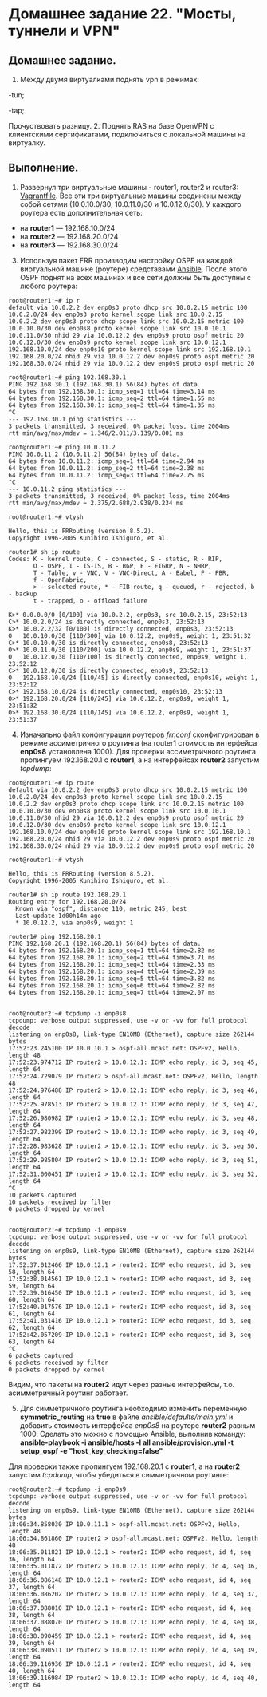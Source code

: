 # Домашнее задание 22. "Мосты, туннели и VPN"

## Домашнее задание.

1. Между двумя виртуалками поднять vpn в режимах:

-tun;

-tap;

Прочуствовать разницу.
2. Поднять RAS на базе OpenVPN с клиентскими сертификатами, подключиться с локальной машины на виртуалку.

## Выполнение.






1. Развернул три виртуальные машины - router1, router2 и router3: [Vagrantfile](Vagrantfile).
   Все эти три виртуальные машины соединены между собой сетями (10.0.10.0/30, 10.0.11.0/30 и 10.0.12.0/30). У каждого роутера есть дополнительная сеть:
   
- на **router1** — 192.168.10.0/24
- на **router2** — 192.168.20.0/24
- на **router3** — 192.168.30.0/24

3. Используя пакет FRR производим настройку OSPF на каждой виртуальной машине (роутере) средставами [Ansible](ansible/provision.yml).
   После этого OSPF поднят на всех машинах и все сети должны быть доступны с любого роутера:

```
root@router1:~# ip r
default via 10.0.2.2 dev enp0s3 proto dhcp src 10.0.2.15 metric 100 
10.0.2.0/24 dev enp0s3 proto kernel scope link src 10.0.2.15 
10.0.2.2 dev enp0s3 proto dhcp scope link src 10.0.2.15 metric 100 
10.0.10.0/30 dev enp0s8 proto kernel scope link src 10.0.10.1 
10.0.11.0/30 nhid 29 via 10.0.12.2 dev enp0s9 proto ospf metric 20 
10.0.12.0/30 dev enp0s9 proto kernel scope link src 10.0.12.1 
192.168.10.0/24 dev enp0s10 proto kernel scope link src 192.168.10.1 
192.168.20.0/24 nhid 29 via 10.0.12.2 dev enp0s9 proto ospf metric 20 
192.168.30.0/24 nhid 29 via 10.0.12.2 dev enp0s9 proto ospf metric 20 

root@router1:~# ping 192.168.30.1
PING 192.168.30.1 (192.168.30.1) 56(84) bytes of data.
64 bytes from 192.168.30.1: icmp_seq=1 ttl=64 time=3.14 ms
64 bytes from 192.168.30.1: icmp_seq=2 ttl=64 time=1.55 ms
64 bytes from 192.168.30.1: icmp_seq=3 ttl=64 time=1.35 ms
^C
--- 192.168.30.1 ping statistics ---
3 packets transmitted, 3 received, 0% packet loss, time 2004ms
rtt min/avg/max/mdev = 1.346/2.011/3.139/0.801 ms

root@router1:~# ping 10.0.11.2
PING 10.0.11.2 (10.0.11.2) 56(84) bytes of data.
64 bytes from 10.0.11.2: icmp_seq=1 ttl=64 time=2.94 ms
64 bytes from 10.0.11.2: icmp_seq=2 ttl=64 time=2.38 ms
64 bytes from 10.0.11.2: icmp_seq=3 ttl=64 time=2.75 ms
^C
--- 10.0.11.2 ping statistics ---
3 packets transmitted, 3 received, 0% packet loss, time 2004ms
rtt min/avg/max/mdev = 2.375/2.688/2.938/0.234 ms

root@router1:~# vtysh

Hello, this is FRRouting (version 8.5.2).
Copyright 1996-2005 Kunihiro Ishiguro, et al.

router1# sh ip route
Codes: K - kernel route, C - connected, S - static, R - RIP,
       O - OSPF, I - IS-IS, B - BGP, E - EIGRP, N - NHRP,
       T - Table, v - VNC, V - VNC-Direct, A - Babel, F - PBR,
       f - OpenFabric,
       > - selected route, * - FIB route, q - queued, r - rejected, b - backup
       t - trapped, o - offload failure

K>* 0.0.0.0/0 [0/100] via 10.0.2.2, enp0s3, src 10.0.2.15, 23:52:13
C>* 10.0.2.0/24 is directly connected, enp0s3, 23:52:13
K>* 10.0.2.2/32 [0/100] is directly connected, enp0s3, 23:52:13
O   10.0.10.0/30 [110/300] via 10.0.12.2, enp0s9, weight 1, 23:51:32
C>* 10.0.10.0/30 is directly connected, enp0s8, 23:52:13
O>* 10.0.11.0/30 [110/200] via 10.0.12.2, enp0s9, weight 1, 23:51:37
O   10.0.12.0/30 [110/100] is directly connected, enp0s9, weight 1, 23:52:12
C>* 10.0.12.0/30 is directly connected, enp0s9, 23:52:13
O   192.168.10.0/24 [110/45] is directly connected, enp0s10, weight 1, 23:52:12
C>* 192.168.10.0/24 is directly connected, enp0s10, 23:52:13
O>* 192.168.20.0/24 [110/245] via 10.0.12.2, enp0s9, weight 1, 23:51:32
O>* 192.168.30.0/24 [110/145] via 10.0.12.2, enp0s9, weight 1, 23:51:37
```
4. Изначально файл конфигурации роутеров *frr.conf* сконфигурирован в режиме ассиметричного роутинга (на router1 стоимость интерфейса **enp0s8** установлена 1000).
   Для проверки ассиметричного роутинга пропингуем 192.168.20.1 с **router1**, а на интерфейсах **router2** запустим *tcpdump*:

```
root@router1:~# ip route 
default via 10.0.2.2 dev enp0s3 proto dhcp src 10.0.2.15 metric 100 
10.0.2.0/24 dev enp0s3 proto kernel scope link src 10.0.2.15 
10.0.2.2 dev enp0s3 proto dhcp scope link src 10.0.2.15 metric 100 
10.0.10.0/30 dev enp0s8 proto kernel scope link src 10.0.10.1 
10.0.11.0/30 nhid 29 via 10.0.12.2 dev enp0s9 proto ospf metric 20 
10.0.12.0/30 dev enp0s9 proto kernel scope link src 10.0.12.1 
192.168.10.0/24 dev enp0s10 proto kernel scope link src 192.168.10.1 
192.168.20.0/24 nhid 29 via 10.0.12.2 dev enp0s9 proto ospf metric 20 
192.168.30.0/24 nhid 29 via 10.0.12.2 dev enp0s9 proto ospf metric 20 

root@router1:~# vtysh

Hello, this is FRRouting (version 8.5.2).
Copyright 1996-2005 Kunihiro Ishiguro, et al.

router1# sh ip route 192.168.20.1
Routing entry for 192.168.20.0/24
  Known via "ospf", distance 110, metric 245, best
  Last update 1d00h14m ago
  * 10.0.12.2, via enp0s9, weight 1

router1# ping 192.168.20.1
PING 192.168.20.1 (192.168.20.1) 56(84) bytes of data.
64 bytes from 192.168.20.1: icmp_seq=1 ttl=64 time=2.82 ms
64 bytes from 192.168.20.1: icmp_seq=2 ttl=64 time=3.71 ms
64 bytes from 192.168.20.1: icmp_seq=3 ttl=64 time=2.33 ms
64 bytes from 192.168.20.1: icmp_seq=4 ttl=64 time=2.39 ms
64 bytes from 192.168.20.1: icmp_seq=5 ttl=64 time=3.82 ms
64 bytes from 192.168.20.1: icmp_seq=6 ttl=64 time=2.82 ms
64 bytes from 192.168.20.1: icmp_seq=7 ttl=64 time=2.07 ms


root@router2:~# tcpdump -i enp0s8
tcpdump: verbose output suppressed, use -v or -vv for full protocol decode
listening on enp0s8, link-type EN10MB (Ethernet), capture size 262144 bytes
17:52:23.245100 IP 10.0.10.1 > ospf-all.mcast.net: OSPFv2, Hello, length 48
17:52:23.974712 IP router2 > 10.0.12.1: ICMP echo reply, id 3, seq 45, length 64
17:52:24.729079 IP router2 > ospf-all.mcast.net: OSPFv2, Hello, length 48
17:52:24.976488 IP router2 > 10.0.12.1: ICMP echo reply, id 3, seq 46, length 64
17:52:25.978513 IP router2 > 10.0.12.1: ICMP echo reply, id 3, seq 47, length 64
17:52:26.980982 IP router2 > 10.0.12.1: ICMP echo reply, id 3, seq 48, length 64
17:52:27.982399 IP router2 > 10.0.12.1: ICMP echo reply, id 3, seq 49, length 64
17:52:28.983628 IP router2 > 10.0.12.1: ICMP echo reply, id 3, seq 50, length 64
17:52:29.985804 IP router2 > 10.0.12.1: ICMP echo reply, id 3, seq 51, length 64
17:52:31.000451 IP router2 > 10.0.12.1: ICMP echo reply, id 3, seq 52, length 64
^C
10 packets captured
10 packets received by filter
0 packets dropped by kernel


root@router2:~# tcpdump -i enp0s9
tcpdump: verbose output suppressed, use -v or -vv for full protocol decode
listening on enp0s9, link-type EN10MB (Ethernet), capture size 262144 bytes
17:52:37.012466 IP 10.0.12.1 > router2: ICMP echo request, id 3, seq 58, length 64
17:52:38.014561 IP 10.0.12.1 > router2: ICMP echo request, id 3, seq 59, length 64
17:52:39.016450 IP 10.0.12.1 > router2: ICMP echo request, id 3, seq 60, length 64
17:52:40.017576 IP 10.0.12.1 > router2: ICMP echo request, id 3, seq 61, length 64
17:52:41.031416 IP 10.0.12.1 > router2: ICMP echo request, id 3, seq 62, length 64
17:52:42.057209 IP 10.0.12.1 > router2: ICMP echo request, id 3, seq 63, length 64
^C
6 packets captured
6 packets received by filter
0 packets dropped by kernel
```
Видим, что пакеты на **router2** идут через разные интерфейсы, т.о. асимметричный роутинг работает.

5. Для симметричного роутинга необходимо изменить переменную **symmetric_routing** на **true** в файле *ansible/defaults/main.yml* и добавить стоимость интерфейса *enp0s8* на роутере **router2** равным 1000. Сделать это можно с помощью Ansible, выполнив команду:
**ansible-playbook -i ansible/hosts -l all ansible/provision.yml -t setup_ospf -e "host_key_checking=false"**

Для проверки также пропингуем 192.168.20.1 с **router1**, а на **router2** запустим *tcpdump*, чтобы убедиться в симметричном роутинге: 

```
root@router2:~# tcpdump -i enp0s9
tcpdump: verbose output suppressed, use -v or -vv for full protocol decode
listening on enp0s9, link-type EN10MB (Ethernet), capture size 262144 bytes
18:06:34.858030 IP 10.0.11.1 > ospf-all.mcast.net: OSPFv2, Hello, length 48
18:06:34.861860 IP router2 > ospf-all.mcast.net: OSPFv2, Hello, length 48
18:06:35.011821 IP 10.0.12.1 > router2: ICMP echo request, id 4, seq 36, length 64
18:06:35.011872 IP router2 > 10.0.12.1: ICMP echo reply, id 4, seq 36, length 64
18:06:36.086148 IP 10.0.12.1 > router2: ICMP echo request, id 4, seq 37, length 64
18:06:36.086202 IP router2 > 10.0.12.1: ICMP echo reply, id 4, seq 37, length 64
18:06:37.088010 IP 10.0.12.1 > router2: ICMP echo request, id 4, seq 38, length 64
18:06:37.088070 IP router2 > 10.0.12.1: ICMP echo reply, id 4, seq 38, length 64
18:06:38.090459 IP 10.0.12.1 > router2: ICMP echo request, id 4, seq 39, length 64
18:06:38.090511 IP router2 > 10.0.12.1: ICMP echo reply, id 4, seq 39, length 64
18:06:39.116936 IP 10.0.12.1 > router2: ICMP echo request, id 4, seq 40, length 64
18:06:39.116984 IP router2 > 10.0.12.1: ICMP echo reply, id 4, seq 40, length 64
```


   

